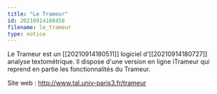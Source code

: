 ```yaml
---
title: "Le Trameur"
id: 20210914180458
filename: le_trameur
type: notice
---
```


Le Trameur est un [[20210914180511]] logiciel d'[[20210914180727]] analyse textométrique. Il dispose d'une version en ligne iTrameur qui reprend en partie les fonctionnalités du Trameur.

Site web : <http://www.tal.univ-paris3.fr/trameur>

